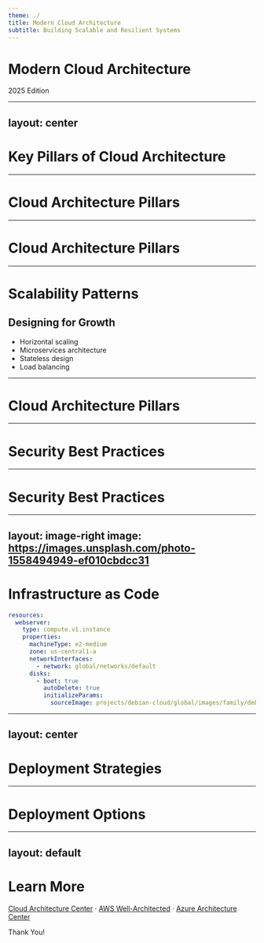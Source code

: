 ```yaml
---
theme: ./
title: Modern Cloud Architecture
subtitle: Building Scalable and Resilient Systems
---
```


# Modern Cloud Architecture

<Badge>2025 Edition</Badge>

---
layout: center
---

# Key Pillars of Cloud Architecture

---

# Cloud Architecture Pillars

<MenuList :items="[
  'Scalability',
  'Reliability',
  'Security',
  'Cost Optimization',
  'Performance'
]" />

---

# Cloud Architecture Pillars

<MenuList :items="[
  'Scalability',
  'Reliability',
  'Security',
  'Cost Optimization',
  'Performance'
]" :activeIndex="0"/>

---

# Scalability Patterns

## Designing for Growth

- Horizontal scaling
- Microservices architecture
- Stateless design
- Load balancing

---

# Cloud Architecture Pillars

<MenuList :items="[
  'Scalability',
  'Reliability',
  'Security',
  'Cost Optimization',
  'Performance'
]" :activeIndex="2"/>

---

# Security Best Practices

<BoxList :items="[
  'Zero Trust Model',
  'Defense in Depth'
]"/>

---

# Security Best Practices

<BoxList :items="[
  'Zero Trust Model',
  'Defense in Depth'
]" :activeIndex="0"/>

---
layout: image-right
image: https://images.unsplash.com/photo-1558494949-ef010cbdcc31
---

# Infrastructure as Code

```yaml
resources:
  webserver:
    type: compute.v1.instance
    properties:
      machineType: e2-medium
      zone: us-central1-a
      networkInterfaces:
        - network: global/networks/default
      disks:
        - boot: true
          autoDelete: true
          initializeParams:
            sourceImage: projects/debian-cloud/global/images/family/debian-11
```

---
layout: center
---

# Deployment Strategies

---

# Deployment Options

<MenuList :items="[
  'Blue-Green Deployment',
  'Canary Releases',
  'Feature Flags',
  'Rolling Updates'
]" />

---
layout: default
---

# Learn More

[Cloud Architecture Center](https://cloud.google.com/architecture) · [AWS Well-Architected](https://aws.amazon.com/architecture/well-architected/) · [Azure Architecture Center](https://learn.microsoft.com/azure/architecture/)

<Badge>Thank You!</Badge>
